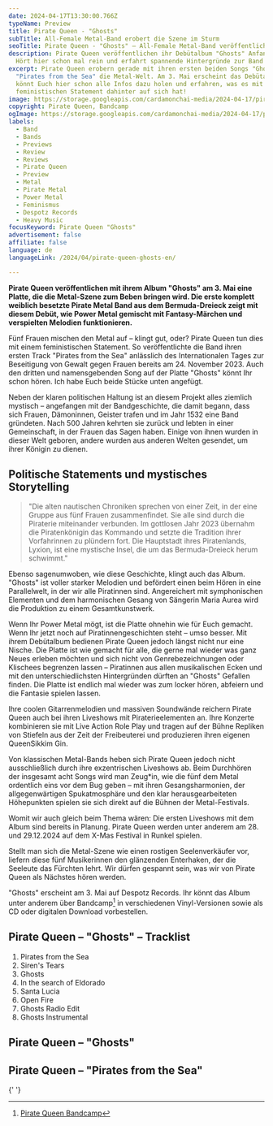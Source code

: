 ```yaml
---
date: 2024-04-17T13:30:00.766Z
typeName: Preview
title: Pirate Queen - "Ghosts"
subTitle: All-Female Metal-Band erobert die Szene im Sturm
seoTitle: Pirate Queen - "Ghosts" – All-Female Metal-Band veröffentlicht Debüt
description: Pirate Queen veröffentlichen ihr Debütalbum "Ghosts" Anfang Mai!
  Hört hier schon mal rein und erfahrt spannende Hintergründe zur Band!
excerpt: Pirate Queen erobern gerade mit ihren ersten beiden Songs "Ghots" und
  "Pirates from the Sea" die Metal-Welt. Am 3. Mai erscheint das Debütalbum. Ihr
  könnt Euch hier schon alle Infos dazu holen und erfahren, was es mit dem
  feministischen Statement dahinter auf sich hat!
image: https://storage.googleapis.com/cardamonchai-media/2024-04-17/pirate-queen-soundsvegan-com-jpg-imagine-081818_85765d_1024_768/640.webp
copyright: Pirate Queen, Bandcamp
ogImage: https://storage.googleapis.com/cardamonchai-media/2024-04-17/pirate-queen-soundsvegan-com-og-jpg-imagine-081818_887962_1200_628/640.webp
labels:
  - Band
  - Bands
  - Previews
  - Review
  - Reviews
  - Pirate Queen
  - Preview
  - Metal
  - Pirate Metal
  - Power Metal
  - Feminismus
  - Despotz Records
  - Heavy Music
focusKeyword: Pirate Queen "Ghosts"
advertisement: false
affiliate: false
language: de
languageLink: /2024/04/pirate-queen-ghosts-en/

---
```


**Pirate Queen veröffentlichen mit ihrem Album "Ghosts" am 3. Mai eine Platte, die die Metal-Szene zum Beben bringen wird. Die erste komplett weiblich besetzte Pirate Metal Band aus dem Bermuda-Dreieck zeigt mit diesem Debüt, wie Power Metal gemischt mit Fantasy-Märchen und verspielten Melodien funktionieren.**

Fünf Frauen mischen den Metal auf – klingt gut, oder? Pirate Queen tun dies mit einem feministischen Statement. So veröffentlichte die Band ihren ersten Track "Pirates from the Sea" anlässlich des Internationalen Tages zur Beseitigung von Gewalt gegen Frauen bereits am 24. November 2023. Auch den dritten und namensgebenden Song auf der Platte "Ghosts" könnt Ihr schon hören. Ich habe Euch beide Stücke unten angefügt.

Neben der klaren politischen Haltung ist an diesem Projekt alles ziemlich mystisch – angefangen mit der Bandgeschichte, die damit begann, dass sich Frauen, Dämoninnen, Geister trafen und im Jahr 1532 eine Band gründeten. Nach 500 Jahren kehrten sie zurück und lebten in einer Gemeinschaft, in der Frauen das Sagen haben. Einige von ihnen wurden in dieser Welt geboren, andere wurden aus anderen Welten gesendet, um ihrer Königin zu dienen.

## Politische Statements und mystisches Storytelling

> "Die alten nautischen Chroniken sprechen von einer Zeit, in der eine Gruppe aus fünf Frauen zusammenfindet. Sie alle sind durch die Piraterie miteinander verbunden. Im gottlosen Jahr 2023 übernahm die Piratenkönigin das Kommando und setzte die Tradition ihrer Vorfahrinnen zu plündern fort. Die Hauptstadt ihres Piratenlands, Lyxion, ist eine mystische Insel, die um das Bermuda-Dreieck herum schwimmt."

Ebenso sagenumwoben, wie diese Geschichte, klingt auch das Album. "Ghosts" ist voller starker Melodien und befördert einen beim Hören in eine Parallelwelt, in der wir alle Piratinnen sind. Angereichert mit symphonischen Elementen und dem harmonischen Gesang von Sängerin Maria Aurea wird die Produktion zu einem Gesamtkunstwerk.

Wenn Ihr Power Metal mögt, ist die Platte ohnehin wie für Euch gemacht. Wenn Ihr jetzt noch auf Piratinnengeschichten steht – umso besser. Mit ihrem Debütalbum bedienen Pirate Queen jedoch längst nicht nur eine Nische. Die Platte ist wie gemacht für alle, die gerne mal wieder was ganz Neues erleben möchten und sich nicht von Genrebezeichnungen oder Klischees begrenzen lassen – Piratinnen aus allen musikalischen Ecken und mit den unterschiedlichsten Hintergründen dürften an "Ghosts" Gefallen finden. Die Platte ist endlich mal wieder was zum locker hören, abfeiern und die Fantasie spielen lassen.

Ihre coolen Gitarrenmelodien und massiven Soundwände reichern Pirate Queen auch bei ihren Liveshows mit Piraterieelementen an. Ihre Konzerte kombinieren sie mit Live Action Role Play und tragen auf der Bühne Repliken von Stiefeln aus der Zeit der Freibeuterei und produzieren ihren eigenen QueenSikkim Gin.

Von klassischen Metal-Bands heben sich Pirate Queen jedoch nicht ausschließlich durch ihre exzentrischen Liveshows ab. Beim Durchhören der insgesamt acht Songs wird man Zeug\*in, wie die fünf dem Metal ordentlich eins vor dem Bug geben – mit ihren Gesangsharmonien, der allgegenwärtigen Spukatmosphäre und den klar herausgearbeiteten Höhepunkten spielen sie sich direkt auf die Bühnen der Metal-Festivals.

Womit wir auch gleich beim Thema wären: Die ersten Liveshows mit dem Album sind bereits in Planung. Pirate Queen werden unter anderem am 28. und 29.12.2024 auf dem X-Mas Festival in Runkel spielen.

Stellt man sich die Metal-Szene wie einen rostigen Seelenverkäufer vor, liefern diese fünf Musikerinnen den glänzenden Enterhaken, der die Seeleute das Fürchten lehrt. Wir dürfen gespannt sein, was wir von Pirate Queen als Nächstes hören werden.

"Ghosts" erscheint am 3. Mai auf Despotz Records. Ihr könnt das Album unter anderem über Bandcamp[^1] in verschiedenen Vinyl-Versionen sowie als CD oder digitalen Download vorbestellen.

## Pirate Queen – "Ghosts" – Tracklist

1.  Pirates from the Sea
2.  Siren's Tears
3.  Ghosts
4.  In the search of Eldorado
5.  Santa Lucia
6.  Open Fire
7.  Ghosts Radio Edit
8.  Ghosts Instrumental

## Pirate Queen – "Ghosts"

<YouTube id="U4R8dtM5pnI" />

## Pirate Queen – "Pirates from the Sea"

<YouTube id="wdI388LjgnI" />{' '}

[^1]: [Pirate Queen Bandcamp](https://piratequeen.bandcamp.com/album/ghosts)
